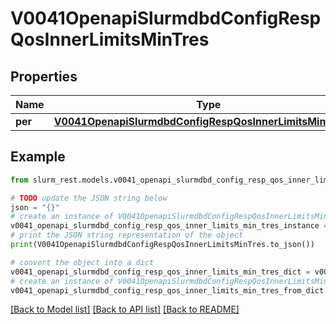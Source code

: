 # V0041OpenapiSlurmdbdConfigRespQosInnerLimitsMinTres


## Properties

Name | Type | Description | Notes
------------ | ------------- | ------------- | -------------
**per** | [**V0041OpenapiSlurmdbdConfigRespQosInnerLimitsMinTresPer**](V0041OpenapiSlurmdbdConfigRespQosInnerLimitsMinTresPer.md) |  | [optional] 

## Example

```python
from slurm_rest.models.v0041_openapi_slurmdbd_config_resp_qos_inner_limits_min_tres import V0041OpenapiSlurmdbdConfigRespQosInnerLimitsMinTres

# TODO update the JSON string below
json = "{}"
# create an instance of V0041OpenapiSlurmdbdConfigRespQosInnerLimitsMinTres from a JSON string
v0041_openapi_slurmdbd_config_resp_qos_inner_limits_min_tres_instance = V0041OpenapiSlurmdbdConfigRespQosInnerLimitsMinTres.from_json(json)
# print the JSON string representation of the object
print(V0041OpenapiSlurmdbdConfigRespQosInnerLimitsMinTres.to_json())

# convert the object into a dict
v0041_openapi_slurmdbd_config_resp_qos_inner_limits_min_tres_dict = v0041_openapi_slurmdbd_config_resp_qos_inner_limits_min_tres_instance.to_dict()
# create an instance of V0041OpenapiSlurmdbdConfigRespQosInnerLimitsMinTres from a dict
v0041_openapi_slurmdbd_config_resp_qos_inner_limits_min_tres_from_dict = V0041OpenapiSlurmdbdConfigRespQosInnerLimitsMinTres.from_dict(v0041_openapi_slurmdbd_config_resp_qos_inner_limits_min_tres_dict)
```
[[Back to Model list]](../README.md#documentation-for-models) [[Back to API list]](../README.md#documentation-for-api-endpoints) [[Back to README]](../README.md)


